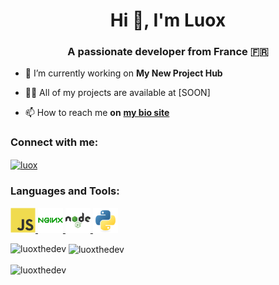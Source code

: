 <h1 align="center">Hi 👋, I'm Luox</h1>
<h3 align="center">A passionate developer from France 🇫🇷</h3>

- 🔭 I’m currently working on **My New Project Hub**

- 👨‍💻 All of my projects are available at [SOON]

- 📫 How to reach me **on** [**my bio site**](https://luox.nexcord.pro)

<h3 align="left">Connect with me:</h3>
<p align="left">
<a href="https://www.youtube.com/@Luox_" target="blank"><img align="center" src="https://raw.githubusercontent.com/rahuldkjain/github-profile-readme-generator/master/src/images/icons/Social/youtube.svg" alt="luox" height="30" width="40" /></a>
</p>

<h3 align="left">Languages and Tools:</h3>
<p align="left"> <a href="https://developer.mozilla.org/en-US/docs/Web/JavaScript" target="_blank" rel="noreferrer"> <img src="https://raw.githubusercontent.com/devicons/devicon/master/icons/javascript/javascript-original.svg" alt="javascript" width="40" height="40"/> </a> <a href="https://www.nginx.com" target="_blank" rel="noreferrer"> <img src="https://raw.githubusercontent.com/devicons/devicon/master/icons/nginx/nginx-original.svg" alt="nginx" width="40" height="40"/> </a> <a href="https://nodejs.org" target="_blank" rel="noreferrer"> <img src="https://raw.githubusercontent.com/devicons/devicon/master/icons/nodejs/nodejs-original-wordmark.svg" alt="nodejs" width="40" height="40"/> </a> <a href="https://www.python.org" target="_blank" rel="noreferrer"> <img src="https://raw.githubusercontent.com/devicons/devicon/master/icons/python/python-original.svg" alt="python" width="40" height="40"/> </a> </p>

<p><img align="left" src="https://github-readme-stats.vercel.app/api/top-langs?username=luoxthedev&show_icons=true&locale=en&layout=compact" alt="luoxthedev" /></p>

<p>&nbsp;<img align="center" src="https://github-readme-stats.vercel.app/api?username=luoxthedev&show_icons=true&locale=en" alt="luoxthedev" /></p>

<p><img align="center" src="https://github-readme-streak-stats.herokuapp.com/?user=luoxthedev&" alt="luoxthedev" /></p>
